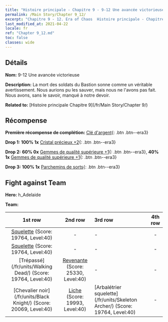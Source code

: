 ```yaml
---
title: "Histoire principale - Chapitre 9 - 9-12 Une avancée victorieuse"
permalink: /Main Story/Chapter 9_12/
excerpt: "Chapitre 9 - 12. Era of Chaos  Histoire principale - Chapitre 9_12. 9-12 Une avancée victorieuse"
last_modified_at: 2021-04-22
locale: fr
ref: "Chapter 9_12.md"
toc: false
classes: wide
---
```


## Détails

 **Nom:** 9-12 Une avancée victorieuse

 **Description:** La mort des soldats du Bastion sonne comme un véritable avertissement. Nous aurions pu les sauver, mais nous ne l'avons pas fait. Nous avons, sans le savoir, manqué à notre devoir.

 **Related to:** [Histoire principale Chapitre 9](/fr/Main Story/Chapter 9/)

## Récompense

 **Première récompense de complétion:** [Clé d'argent](/ItemsFR/con_693/){: .btn .btn--era3}

 **Drop 1:** **100% 1x** [Cristal précieux +2](/ItemsFR/mat_31/){: .btn .btn--era3}

 **Drop 2:** **60% 0x** [Gemmes de qualité supérieure +1](/ItemsFR/mat_23/){: .btn .btn--era3}, **40% 1x** [Gemmes de qualité supérieure +1](/ItemsFR/mat_23/){: .btn .btn--era3}

 **Drop 3:** **100% 1x** [Parchemins de sorts](/ItemsFR/con_694/){: .btn .btn--era3}


## Fight against Team
 **Hero:** h_Adelaide

 **Team:**


  | 1st row | 2nd row | 3rd row | 4th row |
  |:----:|:----:|:----|:----:|
  | [Squelette](/fr/units/Skeleton/) (Score: 19764, Level:40)  | - | - | - |
  | [Squelette](/fr/units/Skeleton/) (Score: 19764, Level:40)  | - | - | - |
  | [Trépassé](/fr/units/Walking Dead/) (Score: 19764, Level:40)  | [Revenante](/fr/units/Wight/) (Score: 25330, Level:40)  | - | - |
  | [Chevalier noir](/fr/units/Black Knight/) (Score: 20069, Level:40)  | [Liche](/fr/units/Lich/) (Score: 19993, Level:40)  | [Arbalétrier squelette](/fr/units/Skeleton Archer/) (Score: 19764, Level:40)  | - |


